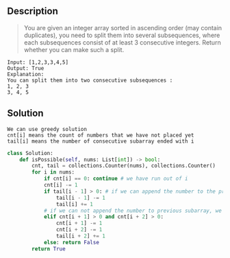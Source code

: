 ## Description
>You are given an integer array sorted in ascending order (may contain duplicates), you need to split them into several subsequences, where each subsequences consist of at least 3 consecutive integers. Return whether you can make such a split.

```
Input: [1,2,3,3,4,5]
Output: True
Explanation:
You can split them into two consecutive subsequences : 
1, 2, 3
3, 4, 5
```

## Solution
```
We can use greedy solution
cnt[i] means the count of numbers that we have not placed yet
tail[i] means the number of consecutive subarray ended with i
```

```python
class Solution:
    def isPossible(self, nums: List[int]) -> bool:
        cnt, tail = collections.Counter(nums), collections.Counter()
        for i in nums:
            if cnt[i] == 0: continue # we have run out of i
            cnt[i] -= 1
            if tail[i - 1] > 0: # if we can append the number to the previous consecutive subarray, just do it
                tail[i - 1] -= 1
                tail[i] += 1
            # if we can not append the number to previous subarray, we should start a new subarray, it starts with i
            elif cnt[i + 1] > 0 and cnt[i + 2] > 0: 
                cnt[i + 1] -= 1
                cnt[i + 2] -= 1
                tail[i + 2] += 1
            else: return False
        return True
```
